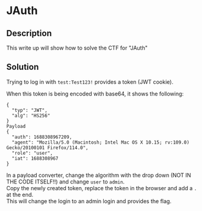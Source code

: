 # JAuth

## Description
This write up will show how to solve the CTF for "JAuth"

## Solution
Trying to log in with `test:Test123!` provides a token (JWT cookie).</br>

When this token is being encoded with base64, it shows the following:
```
{
  "typ": "JWT",
  "alg": "HS256"
}
Payload
{
  "auth": 1688308967209,
  "agent": "Mozilla/5.0 (Macintosh; Intel Mac OS X 10.15; rv:109.0) Gecko/20100101 Firefox/114.0",
  "role": "user",
  "iat": 1688308967
}
```

In a payload converter, change the algorithm with the drop down (NOT IN THE CODE ITSELF!!) and change `user` to `admin`.</br>
Copy the newly created token, replace the token in the browser and add a `.` at the end.</br>
This will change the login to an admin login and provides the flag.
